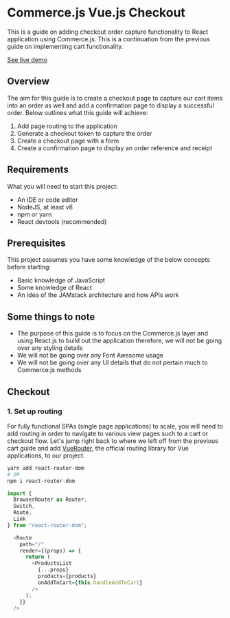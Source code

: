 # Commerce.js Vue.js Checkout

This is a guide on adding checkout order capture functionality to React application using Commerce.js. This is a
continuation from the previous guide on implementing cart functionality.

[See live demo](https://commercejs-react-checkout.netlify.app/)

## Overview

The aim for this guide is to create a checkout page to capture our cart items into an order as well and add a
confirmation page to display a successful order. Below outlines what this guide will achieve:

1. Add page routing to the application
2. Generate a checkout token to capture the order
3. Create a checkout page with a form
4. Create a confirmation page to display an order reference and receipt

## Requirements

What you will need to start this project:

- An IDE or code editor
- NodeJS, at least v8
- npm or yarn
- React devtools (recommended)

## Prerequisites

This project assumes you have some knowledge of the below concepts before starting:

- Basic knowledge of JavaScript
- Some knowledge of React
- An idea of the JAMstack architecture and how APIs work

## Some things to note

- The purpose of this guide is to focus on the Commerce.js layer and using React.js to build out the application
  therefore, we will not be going over any styling details
- We will not be going over any Font Awesome usage
- We will not be going over any UI details that do not pertain much to Commerce.js methods

## Checkout

### 1. Set up routing

For fully functional SPAs (single page applications) to scale, you will need to add routing in order to navigate to various view
pages such to a cart or checkout flow. Let's jump right back to where we left off from the previous cart guide and add
[VueRouter](https://router.vuejs.org/), the official routing library for Vue applications, to our project.

```bash
yarn add react-router-dom
# OR
npm i react-router-dom
```

```js
import {
  BrowserRouter as Router,
  Switch,
  Route,
  Link
} from "react-router-dom";

  <Route
    path="/"
    render={(props) => {
      return (
        <ProductsList
          {...props}
          products={products}
          onAddToCart={this.handleAddToCart}
        />
      );
    }}
  />
```